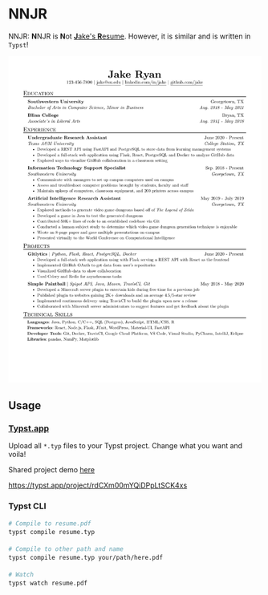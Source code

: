 # NNJR

NNJR: **N**NJR is **N**ot [**J**ake's **R**esume](https://github.com/jakegut/resume). However, it is similar and is
written in `Typst`! 

![example.png](./example.png)

## Usage

### [Typst.app](https://typst.app)

Upload all `*.typ` files to your Typst project. Change what you want and voila!

Shared project demo [here](https://typst.app/project/rdCXm00mYQiDPpLtSCK4xs)

https://typst.app/project/rdCXm00mYQiDPpLtSCK4xs

### Typst CLI

```sh
# Compile to resume.pdf
typst compile resume.typ

# Compile to other path and name
typst compile resume.typ your/path/here.pdf

# Watch
typst watch resume.pdf
```

